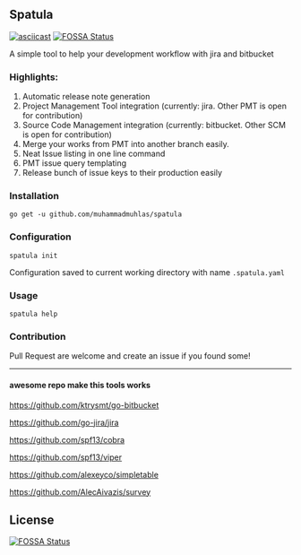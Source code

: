 ## Spatula

[![asciicast](https://asciinema.org/a/376187.svg)](https://asciinema.org/a/376187)
[![FOSSA Status](https://app.fossa.com/api/projects/git%2Bgithub.com%2Fmuhammadmuhlas%2Fspatula.svg?type=shield)](https://app.fossa.com/projects/git%2Bgithub.com%2Fmuhammadmuhlas%2Fspatula?ref=badge_shield)

A simple tool to help your development workflow with jira and bitbucket

### Highlights:
1. Automatic release note generation
2. Project Management Tool integration (currently: jira. Other PMT is open for contribution)
3. Source Code Management integration (currently: bitbucket. Other SCM is open for contribution)
4. Merge your works from PMT into another branch easily.
5. Neat Issue listing in one line command
6. PMT issue query templating
7. Release bunch of issue keys to their production easily

### Installation
`go get -u github.com/muhammadmuhlas/spatula`

### Configuration
`spatula init`

Configuration saved to current working directory with name `.spatula.yaml` 

### Usage
`spatula help`

### Contribution
Pull Request are welcome and create an issue if you found some!

---

#### awesome repo make this tools works
https://github.com/ktrysmt/go-bitbucket

https://github.com/go-jira/jira

https://github.com/spf13/cobra

https://github.com/spf13/viper

https://github.com/alexeyco/simpletable

https://github.com/AlecAivazis/survey


## License
[![FOSSA Status](https://app.fossa.com/api/projects/git%2Bgithub.com%2Fmuhammadmuhlas%2Fspatula.svg?type=large)](https://app.fossa.com/projects/git%2Bgithub.com%2Fmuhammadmuhlas%2Fspatula?ref=badge_large)